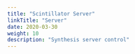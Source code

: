 ```yaml
---
title: "Scintillator Server"
linkTitle: "Server"
date: 2020-03-30
weight: 10
description: "Synthesis server control"
---
```

